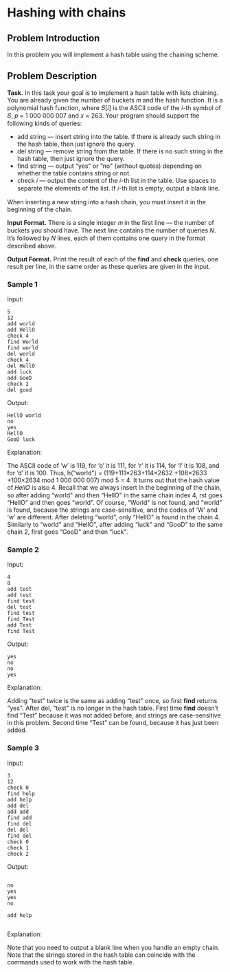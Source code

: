 # Hashing with chains

## Problem Introduction
In this problem you will implement a hash table using the chaining scheme.

## Problem Description
**Task.** In this task your goal is to implement a hash table with lists chaining. You are already given the number of buckets 𝑚 and the hash function. It is a polynomial hash function, where 𝑆[𝑖] is the ASCII code of the 𝑖-th symbol of 𝑆, 𝑝 = 1 000 000 007 and 𝑥 = 263. Your program should support the following kinds of queries:

* add string — insert string into the table. If there is already such string in the hash table, then just ignore the query.
* del string — remove string from the table. If there is no such string in the hash table, then just ignore the query.
* find string — output “yes" or “no" (without quotes) depending on whether the table contains string or not.
* check 𝑖 — output the content of the 𝑖-th list in the table. Use spaces to separate the elements of the list. If 𝑖-th list is empty, output a blank line.

When inserting a new string into a hash chain, you must insert it in the beginning of the chain.

**Input Format.** There is a single integer 𝑚 in the first line — the number of buckets you should have. The next line contains the number of queries 𝑁. It’s followed by 𝑁 lines, each of them contains one query in the format described above.

**Output Format.** Print the result of each of the **find** and **check** queries, one result per line, in the same order as these queries are given in the input.

### Sample 1
Input:
```
5
12
add world
add HellO
check 4
find World
find world
del world
check 4
del HellO
add luck
add GooD
check 2
del good
```
Output:
```
HellO world
no
yes
HellO
GooD luck
```
Explanation:

The ASCII code of ’w’ is 119, for ’o’ it is 111, for ’r’ it is 114, for ’l’ it is 108, and for ’d’ it is 100. Thus, h(“world") = (119+111×263+114×2632 +108×2633 +100×2634 mod 1 000 000 007) mod 5 = 4. It turns out that the hash value of 𝐻𝑒𝑙𝑙𝑂 is also 4. Recall that we always insert in the beginning of the chain, so after adding “world" and then “HellO" in the same chain index 4,  rst goes “HellO" and then goes “world". Of course, “World" is not found, and “world" is found, because the strings are case-sensitive, and the codes of ’W’ and ’w’ are different. After deleting “world", only “HellO" is found in the chain 4. Similarly to “world" and “HellO", after adding “luck" and “GooD" to the same chain 2, first goes “GooD" and then “luck".

### Sample 2
Input:
```
4
8
add test
add test
find test
del test
find test
find Test
add Test
find Test
```
Output:
```
yes
no
no
yes
```
Explanation:

Adding “test" twice is the same as adding “test" once, so first **find** returns “yes". After del, “test" is no longer in the hash table. First time  **find** doesn’t find “Test” because it was not added before, and strings are case-sensitive in this problem. Second time “Test” can be found, because it has just been added.

### Sample 3
Input:
```
3
12
check 0
find help
add help
add del
add add
find add
find del
del del
find del
check 0
check 1
check 2
```
Output:
```

no
yes
yes
no

add help


```
Explanation:

Note that you need to output a blank line when you handle an empty chain. Note that the strings stored in the hash table can coincide with the commands used to work with the hash table.
